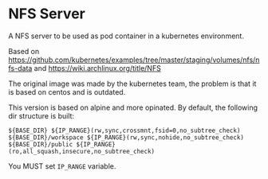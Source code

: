 # NFS Server

A NFS server to be used as pod container in a kubernetes environment. 


Based on https://github.com/kubernetes/examples/tree/master/staging/volumes/nfs/nfs-data
and https://wiki.archlinux.org/title/NFS

The original image was made by the kubernetes team, the problem is that it is based on centos and is outdated. 

This version is based on alpine and more opinated. By default, the following dir structure is built:

```
${BASE_DIR} ${IP_RANGE}(rw,sync,crossmnt,fsid=0,no_subtree_check)
${BASE_DIR}/workspace ${IP_RANGE}(rw,sync,nohide,no_subtree_check)
${BASE_DIR}/public ${IP_RANGE}(ro,all_squash,insecure,no_subtree_check)
```

You MUST set `IP_RANGE` variable. 




